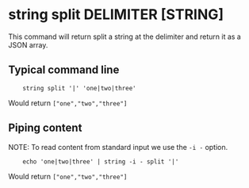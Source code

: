 
# string split DELIMITER [STRING]

This command will return split a string at the delimiter
and return it as a JSON array.

## Typical command line

```shell
    string split '|' 'one|two|three'
```

Would return `["one","two","three"]`

## Piping content

NOTE: To read content from standard input we use the `-i -` option.

```shell
    echo 'one|two|three' | string -i - split '|'
```

Would return `["one","two","three"]`

